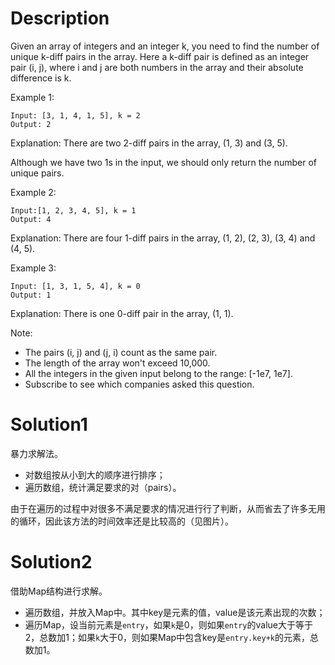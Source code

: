 # Description

Given an array of integers and an integer k, you need to find the number of unique k-diff pairs in the array. Here a k-diff pair is defined as an integer pair (i, j), where i and j are both numbers in the array and their absolute difference is k.

Example 1:

    Input: [3, 1, 4, 1, 5], k = 2
    Output: 2

Explanation: There are two 2-diff pairs in the array, (1, 3) and (3, 5).

Although we have two 1s in the input, we should only return the number of unique pairs.

Example 2:

    Input:[1, 2, 3, 4, 5], k = 1
    Output: 4

Explanation: There are four 1-diff pairs in the array, (1, 2), (2, 3), (3, 4) and (4, 5).

Example 3:

    Input: [1, 3, 1, 5, 4], k = 0
    Output: 1

Explanation: There is one 0-diff pair in the array, (1, 1).

Note:

* The pairs (i, j) and (j, i) count as the same pair.
* The length of the array won't exceed 10,000.
* All the integers in the given input belong to the range: [-1e7, 1e7].
* Subscribe to see which companies asked this question.

# Solution1

暴力求解法。

* 对数组按从小到大的顺序进行排序；
* 遍历数组，统计满足要求的对（pairs）。

由于在遍历的过程中对很多不满足要求的情况进行行了判断，从而省去了许多无用的循环，因此该方法的时间效率还是比较高的（见图片）。

# Solution2

借助Map结构进行求解。

* 遍历数组，并放入Map中。其中key是元素的值，value是该元素出现的次数；
* 遍历Map，设当前元素是`entry`，如果`k`是0，则如果`entry`的value大于等于2，总数加1；如果`k`大于0，则如果Map中包含key是`entry.key+k`的元素，总数加1。
